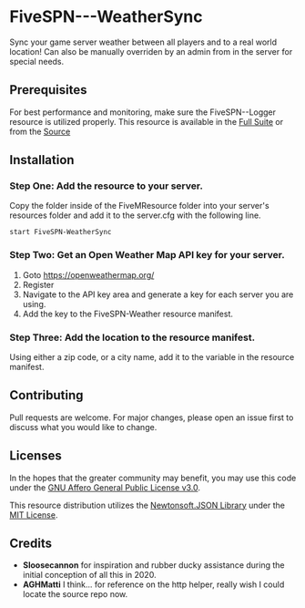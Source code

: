 # FiveSPN---WeatherSync

Sync your game server weather between all players and to a real world location! Can also be manually overriden by an admin from in the server for special needs.

## Prerequisites

For best performance and monitoring, make sure the FiveSPN--Logger resource is utilized properly. This resource is available in the [Full Suite](https://github.com/SourPatchNom/FiveSPN---Suite) or from the [Source](https://github.com/SourPatchNom/FiveSPN---Logger)

## Installation

### Step One: Add the resource to your server.
Copy the folder inside of the FiveMResource folder into your server's resources folder and add it to the server.cfg with the following line. 
```
start FiveSPN-WeatherSync
```

### Step Two: Get an Open Weather Map API key for your server.

1. Goto https://openweathermap.org/
2. Register
3. Navigate to the API key area and generate a key for each server you are using.
4. Add the key to the FiveSPN-Weather resource manifest.

### Step Three: Add the location to the resource manifest.

Using either a zip code, or a city name, add it to the variable in the resource manifest.

## Contributing

Pull requests are welcome. For major changes, please open an issue first to discuss what you would like to change.

## Licenses

In the hopes that the greater community may benefit, you may use this code under the [GNU Affero General Public License v3.0](LICENSE). 

This resource distribution utilizes the [Newtonsoft.JSON Library](https://github.com/JamesNK/Newtonsoft.Json) under the [MIT License](https://github.com/JamesNK/Newtonsoft.Json/blob/master/LICENSE.md).

## Credits
* <b>Sloosecannon</b> for inspiration and rubber ducky assistance during the initial conception of all this in 2020.
* <b>AGHMatti</b> I think... for reference on the http helper, really wish I could locate the source repo now.
